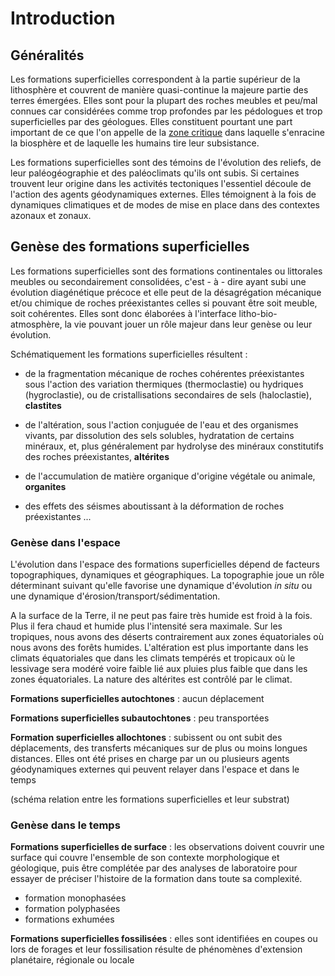 # Introduction

## Généralités

Les formations superficielles correspondent à la partie supérieur de la lithosphère et couvrent de manière quasi-continue la majeure partie des terres émergées. Elles sont pour la plupart des roches meubles et peu/mal connues car considérées comme trop profondes par les pédologues et trop superficielles par des géologues. Elles constituent pourtant une part important de ce que l'on appelle de la [zone critique](http://www.ige-grenoble.fr/La-zone-critique) dans laquelle s'enracine la biosphère et de laquelle les humains tire leur subsistance.

Les formations superficielles sont des témoins de l'évolution des reliefs, de leur paléogéographie et des paléoclimats qu'ils ont subis. Si certaines trouvent leur origine dans les activités tectoniques l'essentiel découle de l'action des agents géodynamiques externes. Elles témoignent à la fois de dynamiques climatiques et de modes de mise en place dans des contextes azonaux et zonaux. 

## Genèse des formations superficielles

Les formations superficielles sont des formations continentales ou littorales meubles ou secondairement consolidées, c'est - à - dire ayant subi une évolution diagénétique précoce et elle peut de la désagrégation mécanique et/ou chimique de roches préexistantes celles si pouvant être soit meuble, soit cohérentes. Elles sont donc élaborées à l'interface litho-bio-atmosphère, la vie pouvant jouer un rôle majeur dans leur genèse ou leur évolution.

Schématiquement les formations superficielles résultent : 

- de la fragmentation mécanique de roches cohérentes préexistantes sous l'action des variation thermiques (thermoclastie) ou hydriques (hygroclastie), ou de cristallisations secondaires de sels (haloclastie), **clastites**

- de l'altération, sous l'action conjuguée de l'eau et des organismes vivants, par dissolution des sels solubles, hydratation de certains minéraux, et, plus généralement par hydrolyse des minéraux constitutifs des roches préexistantes, **altérites**

- de l'accumulation de matière organique d'origine végétale ou animale, **organites**

- des effets des séismes aboutissant à la déformation de roches préexistantes ...

### Genèse dans l'espace

L'évolution dans l'espace des formations superficielles dépend de facteurs topographiques, dynamiques et géographiques. La topographie joue un rôle déterminant suivant qu'elle favorise une dynamique d'évolution *in situ* ou une dynamique d'érosion/transport/sédimentation.

A la surface de la Terre, il ne peut pas faire très humide est froid à la fois. Plus il fera chaud et humide plus l'intensité sera maximale. Sur les tropiques, nous avons des déserts contrairement aux zones équatoriales où nous avons des forêts humides. L'altération est plus importante dans les climats équatoriales que dans les climats tempérés et tropicaux où le lessivage sera modéré voire faible lié aux pluies plus faible que dans les zones équatoriales. La nature des altérites est contrôlé par le climat. 

**Formations superficielles autochtones** : aucun déplacement

**Formations superficielles subautochtones** : peu transportées

**Formation superficielles allochtones** : subissent ou ont subit des déplacements, des transferts mécaniques sur de plus ou moins longues distances. Elles ont été prises en charge par un ou plusieurs agents géodynamiques externes qui peuvent relayer dans l'espace et dans le temps

(schéma relation entre les formations superficielles et leur substrat)

### Genèse dans le temps

**Formations superficielles de surface** : les observations doivent couvrir une surface qui couvre l'ensemble de son contexte morphologique et géologique, puis être complétée par des analyses de laboratoire pour essayer de préciser l'histoire de la formation dans toute sa complexité.

- formation monophasées
- formation polyphasées
- formations exhumées

**Formations superficielles fossilisées** : elles sont identifiées en coupes ou lors de forages et leur fossilisation résulte de phénomènes d'extension planétaire, régionale ou locale

